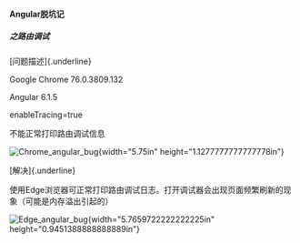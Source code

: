 #### Angular脱坑记

##### 之路由调试

[问题描述]{.underline}

Google Chrome 76.0.3809.132

Angular 6.1.5

enableTracing=true

不能正常打印路由调试信息

![Chrome\_angular\_bug](https://i.postimg.cc/SQ7wQS1K/Chrome-angular-bug.png){width="5.75in"
height="1.1277777777777778in"}

[解决]{.underline}

使用Edge浏览器可正常打印路由调试日志。打开调试器会出现页面频繁刷新的现象（可能是内存溢出引起的）

![Edge\_angular\_bug](https://i.postimg.cc/J4rSGfS5/Edge-angular-bug.png){width="5.7659722222222225in"
height="0.9451388888888889in"}
